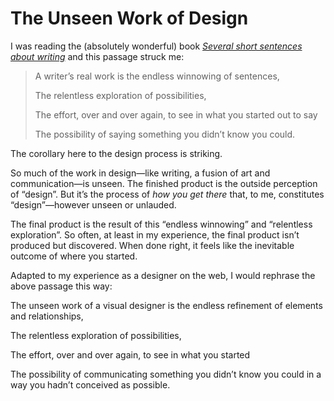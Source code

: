 # The Unseen Work of Design

I was reading the (absolutely wonderful) book [_Several short sentences about writing_](https://www.penguinrandomhouse.com/books/93789/several-short-sentences-about-writing-by-verlyn-klinkenborg/) and this passage struck me:

> A writer’s real work is the endless winnowing of sentences,
> 
> The relentless exploration of possibilities,
> 
> The effort, over and over again, to see in what you started out to say 
> 
> The possibility of saying something you didn’t know you could. 

The corollary here to the design process is striking.

So much of the work in design—like writing, a fusion of art and communication—is unseen. The finished product is the outside perception of “design”. But it’s the process of _how you get there_ that, to me, constitutes “design”—however unseen or unlauded.

The final product is the result of this “endless winnowing” and “relentless exploration”. So often, at least in my experience, the final product isn’t produced but discovered. When done right, it feels like the inevitable outcome of where you started.

Adapted to my experience as a designer on the web, I would rephrase the above passage this way:

The unseen work of a visual designer is the endless refinement of elements and relationships,

The relentless exploration of possibilities,

The effort, over and over again, to see in what you started

The possibility of communicating something you didn’t know you could in a way you hadn’t conceived as possible.